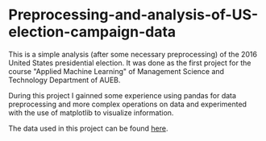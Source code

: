 # Preprocessing-and-analysis-of-US-election-campaign-data 

This is a simple analysis (after some necessary preprocessing) of the 2016 United States presidential election. It was done as the first project for the course "Applied Machine Learning" of Management Science and Technology Department of AUEB.

During this project I gainned some experience using pandas for data preprocessing and more complex operations on data and experimented with the use of matplotlib to visualize information.

The data used in this project can be found [here](https://www.fec.gov/data/browse-data/?tab=bulk-data). 
